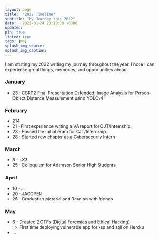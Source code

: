 ```yaml
---
layout: page
title:  "2022 Timeline"
subtitle: "My Journey this 2022"
date:   2022-01-24 23:10:00 +0800
updated: 
pin: true
listed: true
tags: [me]
splash_img_source: 
splash_img_caption: 
---
```


I am starting my 2022 writing my journey throughout the year. I hope I can experience great things, memories, and opportunities ahead.

### January
- 23 - CSRP2 Final Presentation Defended: Image Analysis for Person-Object Distance Measurement using YOLOv4

### February
- 214
- 21 - First experience writing a VA report for OJT/Internship.
- 23 - Passed the initial exam for OJT/Internship.
- 28 - Started new chapter as a Cybersecurity Intern

### March
- 5 - <X3
- 25 - Colloquium for Adamson Senior High Students

### April
- 10 - ...
- 20 - JACCPEN 
- 26 - Graduation pictorial and Reunion with friends

### May
- 6 - Created 2 CTFs (Digital Forensics and Ethical Hacking)
  - First time deploying vulnerable app for xss and sqli on Heroku
- ...